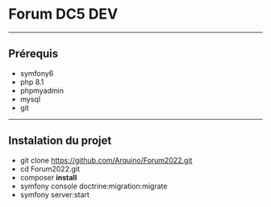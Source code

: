 # Forum DC5 DEV

--------

## Prérequis  

* symfony6
* php 8.1
* phpmyadmin
* mysql
* git

------------------------

## Instalation du projet

* git clone https://github.com/Arquino/Forum2022.git
* cd Forum2022.git
* composer __install__
* symfony console doctrine:migration:migrate
* symfony server:start